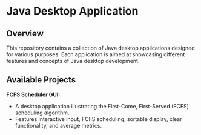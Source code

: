 # Java Desktop Application

## Overview

This repository contains a collection of Java desktop applications designed for various purposes. Each application is aimed at showcasing different features and concepts of Java desktop development.

## Available Projects

**FCFS Scheduler GUI:**
- A desktop application illustrating the First-Come, First-Served (FCFS) scheduling algorithm.
- Features interactive input, FCFS scheduling, sortable display, clear functionality, and average metrics.


